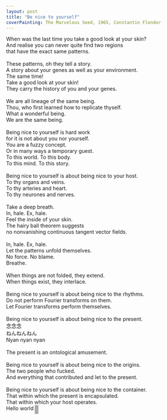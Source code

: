```yaml
---
layout: post
title: "Be nice to yourself"
coverPainting: The Marvelous Seed, 1965, Constantin Flondor
---
```



When was the last time you take a good look at your skin?<br/>
And realise you can never quite find two regions<br/>
that have the exact same patterns.<br/>
<br/>
These patterns, oh they tell a story.<br/>
A story about your genes as well as your environment.<br/>
The same time!<br/>
Take a good look at your skin!<br/>
They carry the history of you and your genes.<br/>
<br/>
We are all lineage of the same being.<br/>
Thou, who first learned how to replicate thyself.<br/>
What a wonderful being.<br/>
We are the same being.<br/>
<br/>
Being nice to yourself is hard work<br/>
for it is not about you nor yourself.<br/>
You are a fuzzy concept.<br/>
Or in many ways a temporary guest.<br/>
To this world. To this body.<br/>
To this mind. To this story.<br/>
<br/>
Being nice to yourself is about being nice to your host.<br/>
To thy organs and veins.<br/>
To thy arteries and heart.<br/>
To thy neurones and nerves.<br/>
<br/>
Take a deep breath.<br/>
In, hale. Ex, hale.<br/>
Feel the inside of your skin.<br/>
The hairy ball theorem suggests<br/>
no nonvanishing continuous tangent vector fields.<br/>
<br/>
In, hale. Ex, hale.<br/>
Let the patterns unfold themselves.<br/>
No force. No blame.<br/>
Breathe.<br/>
<br/>
When things are not folded, they extend.<br/>
When things exist, they interlace.<br/>
<br/>
Being nice to yourself is about being nice to the rhythms.<br/>
Do not perform Fourier transforms on them.<br/>
Let Fourier transforms perform themselves.<br/>
<br/>
Being nice to yourself is about being nice to the present.<br/>
念念念<br/>
ねんねんねん<br/>
Nyan nyan nyan<br/>
<br/>
The present is an ontological amusement.<br/>
<br/>
Being nice to yourself is about being nice to the origins.<br/>
The two people who fucked.<br/>
And everything that contributed and let to the present.<br/>
<br/>
Being nice to yourself is about being nice to the container.<br/>
That within which the present is encapsulated.<br/>
That within which your host operates.<br/>
Hello world<span style="
  margin-left:3px;
  display: inline-block;
  background-color: #aaa;
  vertical-align: top;
  width: 10px;
  height: 24px;
  -webkit-animation: blink 1s step-end infinite;
  animation: blink 1s step-end infinite;"></span><br/>
